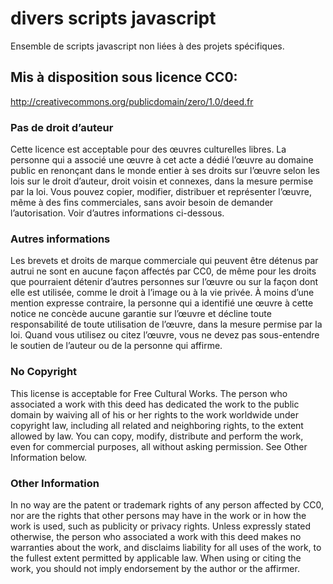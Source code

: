 # divers scripts javascript
Ensemble de scripts javascript non liées à des projets spécifiques.

## Mis à disposition sous licence CC0:
http://creativecommons.org/publicdomain/zero/1.0/deed.fr

### Pas de droit d’auteur
Cette licence est acceptable pour des œuvres culturelles libres.
La personne qui a associé une œuvre à cet acte a dédié l’œuvre au domaine public en renonçant dans le monde entier à ses droits sur l’œuvre selon les lois sur le droit d’auteur, droit voisin et connexes, dans la mesure permise par la loi.
Vous pouvez copier, modifier, distribuer et représenter l’œuvre, même à des fins commerciales, sans avoir besoin de demander l’autorisation. Voir d’autres informations ci-dessous.
### Autres informations
Les brevets et droits de marque commerciale qui peuvent être détenus par autrui ne sont en aucune façon affectés par CC0, de même pour les droits que pourraient détenir d’autres personnes sur l’œuvre ou sur la façon dont elle est utilisée, comme le droit à l’image ou à la vie privée.
À moins d’une mention expresse contraire, la personne qui a identifié une œuvre à cette notice ne concède aucune garantie sur l’œuvre et décline toute responsabilité de toute utilisation de l’œuvre, dans la mesure permise par la loi.
Quand vous utilisez ou citez l’œuvre, vous ne devez pas sous-entendre le soutien de l’auteur ou de la personne qui affirme.


### No Copyright
This license is acceptable for Free Cultural Works.
The person who associated a work with this deed has dedicated the work to the public domain by waiving all of his or her rights to the work worldwide under copyright law, including all related and neighboring rights, to the extent allowed by law.
You can copy, modify, distribute and perform the work, even for commercial purposes, all without asking permission. See Other Information below.
### Other Information
In no way are the patent or trademark rights of any person affected by CC0, nor are the rights that other persons may have in the work or in how the work is used, such as publicity or privacy rights.
Unless expressly stated otherwise, the person who associated a work with this deed makes no warranties about the work, and disclaims liability for all uses of the work, to the fullest extent permitted by applicable law.
When using or citing the work, you should not imply endorsement by the author or the affirmer.
